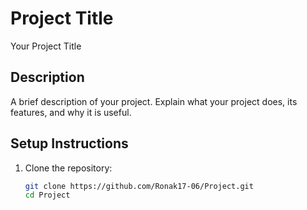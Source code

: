 # Project Title

Your Project Title

## Description

A brief description of your project. Explain what your project does, its features, and why it is useful.

## Setup Instructions

1. Clone the repository:
   ```bash
   git clone https://github.com/Ronak17-06/Project.git
   cd Project
